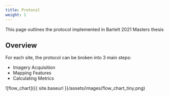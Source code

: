 ```yaml
---
title: Protocol
weight: 1
---
```


This page outlines the protocol implemented in Bartelt 2021 Masters thesis

## Overview

For each site, the protocol can be broken into 3 main steps:

- Imagery Acquisition
- Mapping Features
- Calculating Metrics

![flow_chart]({{ site.baseurl }}/assets/images/flow_chart_tiny.png)
